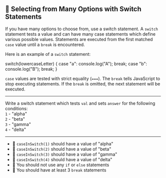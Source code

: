 🚀 Selecting from Many Options with Switch Statements
-----------------------------------------------------

If you have many options to choose from, use a switch statement. A `switch` statement tests a value and can have many case statements which define various possible values. Statements are executed from the first matched `case` value until a `break` is encountered.

Here is an example of a `switch` statement:

switch(lowercaseLetter) {
  case "a":
    console.log("A");
    break;
  case "b":
    console.log("B");
    break;
}

`case` values are tested with strict equality (`===`). The `break` tells JavaScript to stop executing statements. If the `break` is omitted, the next statement will be executed.

* * *

Write a switch statement which tests `val` and sets `answer` for the following conditions:  
`1` - "alpha"  
`2` - "beta"  
`3` - "gamma"  
`4` - "delta"

* * *

*   🧪 `caseInSwitch(1)` should have a value of "alpha"
*   🧪 `caseInSwitch(2)` should have a value of "beta"
*   🧪 `caseInSwitch(3)` should have a value of "gamma"
*   🧪 `caseInSwitch(4)` should have a value of "delta"
*   🧪 You should not use any `if` or `else` statements
*   🧪 You should have at least 3 `break` statements